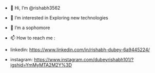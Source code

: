 - 👋 Hi, I’m @rishabh3562
- 👀 I’m interested in Exploring new technologies
- 🌱 I’m a sophomore


- 📫 How to reach me :
- linkedin: https://www.linkedin.com/in/rishabh-dubey-6a9445224/
- instagram: https://www.instagram.com/dubeyrishabh101/?igshid=YmMyMTA2M2Y%3D


<!---
rishabh3562/rishabh3562 is a ✨ special ✨ repository because its `README.md` (this file) appears on your GitHub profile.
You can click the Preview link to take a look at your changes.
--->
